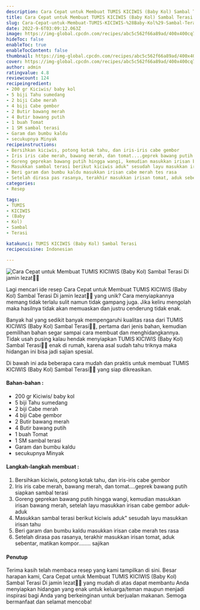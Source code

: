 ```yaml
---
description: Cara Cepat untuk Membuat TUMIS KICIWIS (Baby Kol) Sambal Terasi Di jamin lezat"
title: Cara Cepat untuk Membuat TUMIS KICIWIS (Baby Kol) Sambal Terasi Di jamin lezat
slug: Cara-Cepat-untuk-Membuat-TUMIS-KICIWIS-%28Baby-Kol%29-Sambal-Terasi-Di-jamin-lezat
date: 2022-9-6T03:09:12.063Z
image: https://img-global.cpcdn.com/recipes/abc5c562f66a89ad/400x400cq70/photo.jpg
hideToc: false
enableToc: true
enableTocContent: false
thumbnail: https://img-global.cpcdn.com/recipes/abc5c562f66a89ad/400x400cq70/photo.jpg
cover: https://img-global.cpcdn.com/recipes/abc5c562f66a89ad/400x400cq70/photo.jpg
author: admin
ratingvalue: 4.8
reviewcount: 124
recipeingredient:
- 200 gr Kiciwis/ baby kol
- 5 biji Tahu sumedang
- 2 biji Cabe merah
- 4 biji Cabe gembor
- 2 Butir bawang merah
- 4 Butir bawang putih
- 1 buah Tomat
- 1 SM sambal terasi
- Garam dan bumbu kaldu
- secukupnya Minyak
recipeinstructions:
- Bersihkan kiciwis, potong kotak tahu, dan iris-iris cabe gembor
- Iris iris cabe merah, bawang merah, dan tomat....geprek bawang putih siapkan sambal terasi
- Goreng geprekan bawang putih hingga wangi, kemudian masukkan irisan bawang merah, setelah layu masukkan irisan cabe gembor aduk-aduk
- Masukkan sambal terasi berikut kiciwis aduk" sesudah layu masukkan irisan tahu
- Beri garam dan bumbu kaldu masukkan irisan cabe merah tes rasa
- Setelah dirasa pas rasanya, terakhir masukkan irisan tomat, aduk sebentar, matikan kompor........ sajikan
categories:
- Resep

tags:
- TUMIS
- KICIWIS
- (Baby
- Kol)
- Sambal
- Terasi

katakunci: TUMIS KICIWIS (Baby Kol) Sambal Terasi
recipecuisine: Indonesian

---
```


![Cara Cepat untuk Membuat TUMIS KICIWIS (Baby Kol) Sambal Terasi Di jamin lezat👩‍🍳](https://img-global.cpcdn.com/recipes/abc5c562f66a89ad/400x400cq70/photo.jpg)

Lagi mencari ide resep Cara Cepat untuk Membuat TUMIS KICIWIS (Baby Kol) Sambal Terasi Di jamin lezat👩‍🍳 yang unik? Cara menyiapkannya memang tidak terlalu sulit namun tidak gampang juga. Jika keliru mengolah maka hasilnya tidak akan memuaskan dan justru cenderung tidak enak.

Banyak hal yang sedikit banyak mempengaruhi kualitas rasa dari TUMIS KICIWIS (Baby Kol) Sambal Terasi👩‍🍳, pertama dari jenis bahan, kemudian pemilihan bahan segar sampai cara membuat dan menghidangkannya. Tidak usah pusing kalau hendak menyiapkan TUMIS KICIWIS (Baby Kol) Sambal Terasi👩‍🍳 enak di rumah, karena asal sudah tahu triknya maka hidangan ini bisa jadi sajian spesial.

Di bawah ini ada beberapa cara mudah dan praktis untuk membuat TUMIS KICIWIS (Baby Kol) Sambal Terasi👩‍🍳 yang siap dikreasikan.

<!--inarticleads1-->

#### Bahan-bahan :

- 200 gr Kiciwis/ baby kol
- 5 biji Tahu sumedang
- 2 biji Cabe merah
- 4 biji Cabe gembor
- 2 Butir bawang merah
- 4 Butir bawang putih
- 1 buah Tomat
- 1 SM sambal terasi
- Garam dan bumbu kaldu
- secukupnya Minyak

<!--inarticleads2-->

#### Langkah-langkah membuat :

1. Bersihkan kiciwis, potong kotak tahu, dan iris-iris cabe gembor
1. Iris iris cabe merah, bawang merah, dan tomat....geprek bawang putih siapkan sambal terasi
1. Goreng geprekan bawang putih hingga wangi, kemudian masukkan irisan bawang merah, setelah layu masukkan irisan cabe gembor aduk-aduk
1. Masukkan sambal terasi berikut kiciwis aduk" sesudah layu masukkan irisan tahu
1. Beri garam dan bumbu kaldu masukkan irisan cabe merah tes rasa
1. Setelah dirasa pas rasanya, terakhir masukkan irisan tomat, aduk sebentar, matikan kompor........ sajikan

#### Penutup

Terima kasih telah membaca resep yang kami tampilkan di sini. Besar harapan kami, Cara Cepat untuk Membuat TUMIS KICIWIS (Baby Kol) Sambal Terasi Di jamin lezat👩‍🍳 yang mudah di atas dapat membantu Anda menyiapkan hidangan yang enak untuk keluarga/teman maupun menjadi inspirasi bagi Anda yang berkeinginan untuk berjualan makanan. Semoga bermanfaat dan selamat mencoba!